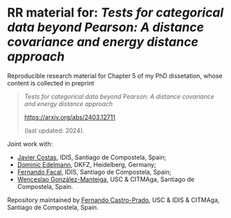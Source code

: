 # RR material for: _Tests for categorical data beyond Pearson: A distance covariance and energy distance approach_

Reproducible research material for Chapter 5 of my PhD dissetation, whose content is collected in preprint

>_Tests for categorical data beyond Pearson: A distance covariance and energy distance approach_
>
>https://arxiv.org/abs/2403.12711
>
>(last updated: 2024).

Joint work with:
* [Javier Costas](http://xeneticapsiquiatrica.narede.gl/psychiatric-genetics/group-leader.html), IDIS, Santiago de Compostela, Spain;
* [Dominic Edelmann](https://www.dkfz.de/en/biostatistics/staff/edelmann.html), DKFZ, Heidelberg, Germany;
* [Fernando Facal](https://orcid.org/0000-0002-1157-6772), IDIS, Santiago de Compostela, Spain;
* [Wenceslao González-Manteiga](http://eamo.usc.es/pub/wences/index.php/en/), USC & CITMAga, Santiago de Compostela, Spain.

Repository maintained by [Fernando Castro-Prado](https://sites.google.com/view/fernando-castro-prado/home), USC & IDIS & CITMAga, Santiago de Compostela, Spain.
